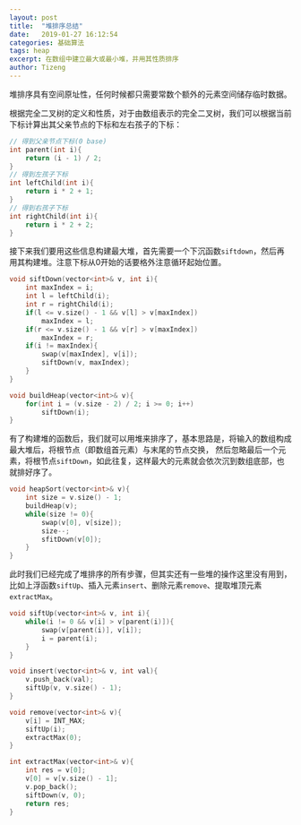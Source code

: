 ```yaml
---
layout: post
title:  "堆排序总结"
date:   2019-01-27 16:12:54
categories: 基础算法
tags: heap
excerpt: 在数组中建立最大或最小堆，并用其性质排序
author: Tizeng
---
```


堆排序具有空间原址性，任何时候都只需要常数个额外的元素空间储存临时数据。

根据完全二叉树的定义和性质，对于由数组表示的完全二叉树，我们可以根据当前下标计算出其父亲节点的下标和左右孩子的下标：

```c++
// 得到父亲节点下标(0 base)
int parent(int i){
    return (i - 1) / 2;
}
// 得到左孩子下标
int leftChild(int i){
    return i * 2 + 1;
}
// 得到右孩子下标
int rightChild(int i){
    return i * 2 + 2;
}
```

接下来我们要用这些信息构建最大堆，首先需要一个下沉函数`siftdown`，然后再用其构建堆。注意下标从0开始的话要格外注意循环起始位置。

```c++
void siftDown(vector<int>& v, int i){
    int maxIndex = i;
    int l = leftChild(i);
    int r = rightChild(i);
    if(l <= v.size() - 1 && v[l] > v[maxIndex])
        maxIndex = l;
    if(r <= v.size() - 1 && v[r] > v[maxIndex])
        maxIndex = r;
    if(i != maxIndex){
        swap(v[maxIndex], v[i]);
        siftDown(v, maxIndex);
    }
}

void buildHeap(vector<int>& v){
    for(int i = (v.size - 2) / 2; i >= 0; i++)
        siftDown(i);
}
```

有了构建堆的函数后，我们就可以用堆来排序了，基本思路是，将输入的数组构成最大堆后，将根节点（即数组首元素）与末尾的节点交换，
然后忽略最后一个元素，将根节点`siftDown`，如此往复，这样最大的元素就会依次沉到数组底部，也就排好序了。

```c++
void heapSort(vector<int>& v){
    int size = v.size() - 1;
    buildHeap(v);
    while(size != 0){
        swap(v[0], v[size]);
        size--;
        sfitDown(v[0]);
    }
}
```

此时我们已经完成了堆排序的所有步骤，但其实还有一些堆的操作这里没有用到，比如上浮函数`siftUp`、插入元素`insert`、删除元素`remove`、提取堆顶元素`extractMax`。

```c++
void siftUp(vector<int>& v, int i){
    while(i != 0 && v[i] > v[parent(i)]){
        swap(v[parent(i)], v[i]);
        i = parent(i);
    }
}

void insert(vector<int>& v, int val){
    v.push_back(val);
    siftUp(v, v.size() - 1);
}

void remove(vector<int>& v){
    v[i] = INT_MAX;
    siftUp(i);
    extractMax(0);
}

int extractMax(vector<int>& v){
    int res = v[0];
    v[0] = v[v.size() - 1];
    v.pop_back();
    siftDown(v, 0);
    return res;
}
```